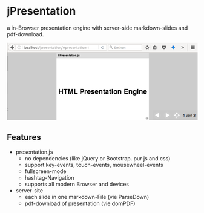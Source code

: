 # jPresentation

 a in-Browser presentation engine with server-side markdown-slides and pdf-download.

![Screnshot](public/images/screenshot.png)

## Features

- presentation.js
    - no dependencies (like jQuery or Bootstrap. pur js and css)
    - support key-events, touch-events, mousewheel-events
    - fullscreen-mode
    - hashtag-Navigation
    - supports all modern Browser and devices
- server-site
    - each slide in one markdown-File (vie ParseDown)
    - pdf-download of presentation (vie domPDF)